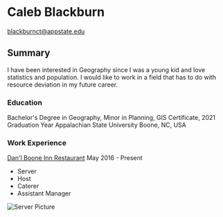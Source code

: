 # Caleb Blackburn

blackburnct@appstate.edu

## Summary

I have been interested in Geography since I was a young kid and love statistics and population. I would like to work in a field that has to do with resource deviation in my future career.

### Education

Bachelor's Degree in Geography, Minor in Planning, GIS Certificate, 2021 Graduation Year
Appalachian State University
Boone, NC, USA

### Work Experience
[Dan'l Boone Inn Restaurant](www.danlbooneinn.com)
May 2016 - Present
* Server
* Host
* Caterer
* Assistant Manager

![Server Picture](https://pas-wordpress-media.s3.us-east-1.amazonaws.com/content/uploads/2015/09/shutterstock_110620211.jpg)
